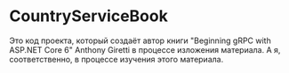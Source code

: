 # CountryServiceBook
Это код проекта, который создаёт автор книги "Beginning gRPC with ASP.NET Core 6" Anthony Giretti в процессе изложения материала. А я, соответственно, в процессе изучения этого материала.
